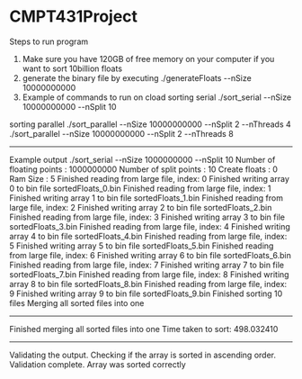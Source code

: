 # CMPT431Project

Steps to run program
1. Make sure you have 120GB of free memory on your computer if you want to sort 10billion floats
2. generate the binary file by executing ./generateFloats --nSize 10000000000
3. Example of commands to run on cload
sorting serial
./sort_serial --nSize 10000000000 --nSplit 10


sorting parallel 
./sort_parallel --nSize 10000000000 --nSplit 2 --nThreads 4
./sort_parallel --nSize 10000000000 --nSplit 2 --nThreads 8




-------------------
Example output
./sort_serial --nSize 1000000000 --nSplit 10
Number of floating points : 1000000000
Number of split points : 10
Create floats : 0
Ram Size : 5
Finished reading from large file, index: 0 
Finished writing array 0 to bin file sortedFloats_0.bin 
Finished reading from large file, index: 1 
Finished writing array 1 to bin file sortedFloats_1.bin 
Finished reading from large file, index: 2 
Finished writing array 2 to bin file sortedFloats_2.bin 
Finished reading from large file, index: 3 
Finished writing array 3 to bin file sortedFloats_3.bin 
Finished reading from large file, index: 4 
Finished writing array 4 to bin file sortedFloats_4.bin 
Finished reading from large file, index: 5 
Finished writing array 5 to bin file sortedFloats_5.bin 
Finished reading from large file, index: 6 
Finished writing array 6 to bin file sortedFloats_6.bin 
Finished reading from large file, index: 7 
Finished writing array 7 to bin file sortedFloats_7.bin 
Finished reading from large file, index: 8 
Finished writing array 8 to bin file sortedFloats_8.bin 
Finished reading from large file, index: 9 
Finished writing array 9 to bin file sortedFloats_9.bin 
Finished sorting 10 files
Merging all sorted files into one

***************
Finished merging all sorted files into one
Time taken to sort: 498.032410
***************

Validating the output. Checking if the array is sorted in ascending order.
Validation complete. Array was sorted correctly